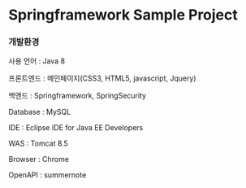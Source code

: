 # Springframework Sample Project

### 개발환경
사용 언어 : Java 8

프론트엔드 : 메인페이지(CSS3, HTML5, javascript, Jquery)

백엔드 : Springframework, SpringSecurity

Database : MySQL

IDE : Eclipse IDE for Java EE Developers

WAS : Tomcat 8.5

Browser : Chrome

OpenAPI : summernote
